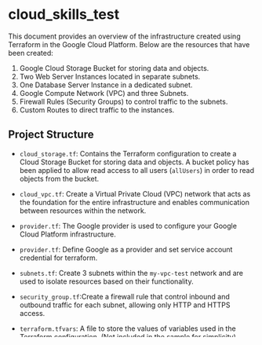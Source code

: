 # cloud_skills_test


This document provides an overview of the infrastructure created using Terraform in the Google Cloud Platform. Below are the resources that have been created:

1. Google Cloud Storage Bucket for storing data and objects.
2. Two Web Server Instances located in separate subnets.
3. One Database Server Instance in a dedicated subnet.
4. Google Compute Network (VPC) and three Subnets.
5. Firewall Rules (Security Groups) to control traffic to the subnets.
6. Custom Routes to direct traffic to the instances.


## Project Structure

- `cloud_storage.tf`: Contains the Terraform configuration to create a Cloud Storage Bucket for storing data and objects. A bucket policy has been applied to allow read access to all users (`allUsers`) in order to read objects from the bucket.
- `cloud_vpc.tf`: Create a Virtual Private Cloud (VPC) network that acts as the foundation for the entire infrastructure and enables communication between resources within the network.
- `provider.tf`: The Google provider is used to configure your Google Cloud Platform infrastructure.
- `provider.tf`: Define Google as a provider and set service account credential for terraform.
- `subnets.tf`: Create 3 subnets within the `my-vpc-test` network and are used to isolate resources based on their functionality.
- `security_group.tf`:Create a firewall rule that control inbound and outbound traffic for each subnet, allowing only HTTP and HTTPS access.

- `terraform.tfvars`: A file to store the values of variables used in the Terraform configuration. (Not included in the sample for simplicity)
- `variables.tf`: Declares the input variables used in the Terraform configuration.
- `README.md`: This file, providing an overview and documentation for the project.


## Summary

This Terraform configuration sets up a basic infrastructure in GCP with a storage bucket, VPC, subnets, firewall rules, compute instances for web servers, and a compute instance for the database server. It's essential to review and adjust the configuration based on specific requirements, security needs, and best practices before deploying it to production. Additionally, consider using Terraform variables to manage multiple environments and promote reusability across different deployments.

## Prerequisites

Before running the Terraform code, ensure you have the following prerequisites:

1. [Terraform](https://www.terraform.io/downloads.html) installed on your local machine.
2. A GCP account with appropriate credentials and access to create resources.

## Usage

1. Clone this repository to your local machine.
2. Navigate to the project directory:

```bash
cd cloud_skill_test
terraform init
terraform plan
terraform apply
```



